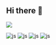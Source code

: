## Hi there 👋

<img src="https://img.shields.io/badge/Android-3DDC84?style=flat-square&logo=Android&logoColor=white"/>

![js](https://img.shields.io/badge/JavaScript-F7DF1E?style=for-the-badge&logo=JavaScript&logoColor=white)
![js](https://img.shields.io/badge/Java-F7DF1E?style=for-the-badge&logo=JavaScript&logoColor=white)
![js](https://img.shields.io/badge/C-F7DF1E?style=for-the-badge&logo=JavaScript&logoColor=white)
![js](https://img.shields.io/badge/C++-F7DF1E?style=for-the-badge&logo=JavaScript&logoColor=white)


<!--
**JULIE222222/JULIE222222** is a ✨ _special_ ✨ repository because its `README.md` (this file) appears on your GitHub profile.

Here are some ideas to get you started:

- 🔭 I’m currently working on ...
- 🌱 I’m currently learning ...
- 👯 I’m looking to collaborate on ...
- 🤔 I’m looking for help with ...
- 💬 Ask me about ...
- 📫 How to reach me: ...
- 😄 Pronouns: ...
- ⚡ Fun fact: ...
-->
